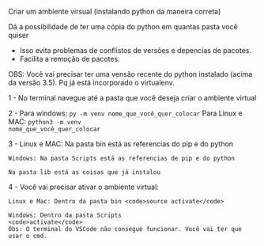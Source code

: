 Criar um ambiente virsual (instalando python da maneira correta)

Dá a possibilidade de ter uma cópia do python em quantas pasta você quiser

- Isso evita problemas de conflistos de versões e depencias de pacotes.
- Facilita a remoção de pacotes.


OBS: Você vai precisar ter uma vensão recente do python instalado (acima da versão 3.5). Pq já está incorporado o virtualenv.

1 - No terminal navegue até a pasta que você deseja criar o ambiente virtual

2 - 
    Para windows:
    <code>py -m venv nome_que_você_quer_colocar</code>
    Para Linux e MAC:
    <code>python3 -m venv nome_que_você_quer_colocar</code>

3 - 
    Linux e MAC: Na pasta bin está as referencias do pip e do python

    Windows: Na pasta Scripts está as referencias de pip e do python

    Na pasta lib está as coisas que já instalou

4 - Você vai precisar ativar o ambiente virtual:

    Linux e Mac: Dentro da pasta bin <code>source activate</code>

    Windows: Dentro da pasta Scripts
    <code>activate</code>
    Obs: O terminal do VSCode não consegue funcionar. Você vai ter que usar o cmd. 